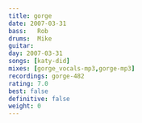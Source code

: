 ```yaml
---
title: gorge
date: 2007-03-31
bass:	Rob
drums:	Mike
guitar:	
day: 2007-03-31
songs: [katy-did]
mixes: [gorge_vocals-mp3,gorge-mp3]
recordings: gorge-482
rating: 7.0
best: false
definitive: false
weight: 0
---
```

